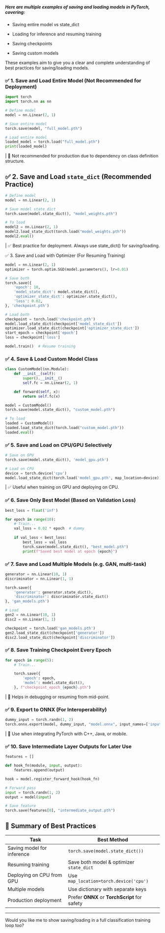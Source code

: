 ##### Here are multiple examples of saving and loading models in PyTorch, covering:

- Saving entire model vs state_dict

- Loading for inference and resuming training

- Saving checkpoints

- Saving custom models

These examples aim to give you a clear and complete understanding of best practices for saving/loading models.

### ✅ 1. Save and Load Entire Model (Not Recommended for Deployment)
```python
import torch
import torch.nn as nn

# Define model
model = nn.Linear(2, 1)

# Save entire model
torch.save(model, "full_model.pth")

# Load entire model
loaded_model = torch.load("full_model.pth")
print(loaded_model)
```
| 🔴 Not recommended for production due to dependency on class definition structure.

## ✅ 2. Save and Load `state_dict` (Recommended Practice)
```python
# Define model
model = nn.Linear(2, 1)

# Save model state_dict
torch.save(model.state_dict(), "model_weights.pth")

# To load
model2 = nn.Linear(2, 1)
model2.load_state_dict(torch.load("model_weights.pth"))
model2.eval()
```
| ✅ Best practice for deployment. Always use state_dict() for saving/loading.

✅ 3. Save and Load with Optimizer (For Resuming Training)
```python
model = nn.Linear(2, 1)
optimizer = torch.optim.SGD(model.parameters(), lr=0.01)

# Save both
torch.save({
    'epoch': 10,
    'model_state_dict': model.state_dict(),
    'optimizer_state_dict': optimizer.state_dict(),
    'loss': 0.02,
}, 'checkpoint.pth')

# Load both
checkpoint = torch.load('checkpoint.pth')
model.load_state_dict(checkpoint['model_state_dict'])
optimizer.load_state_dict(checkpoint['optimizer_state_dict'])
start_epoch = checkpoint['epoch']
loss = checkpoint['loss']

model.train()  # Resume training
```
### ✅ 4. Save & Load Custom Model Class
```python
class CustomModel(nn.Module):
    def __init__(self):
        super().__init__()
        self.fc = nn.Linear(2, 1)

    def forward(self, x):
        return self.fc(x)

model = CustomModel()
torch.save(model.state_dict(), "custom_model.pth")

# To load
loaded = CustomModel()
loaded.load_state_dict(torch.load("custom_model.pth"))
loaded.eval()
```
### ✅ 5. Save and Load on CPU/GPU Selectively
```python
# Save on GPU
torch.save(model.state_dict(), 'model_gpu.pth')

# Load on CPU
device = torch.device('cpu')
model.load_state_dict(torch.load('model_gpu.pth', map_location=device))
```
| ✅ Useful when training on GPU and deploying on CPU.

### ✅ 6. Save Only Best Model (Based on Validation Loss)
```python
best_loss = float('inf')

for epoch in range(10):
    # Train...
    val_loss = 0.02 * epoch  # dummy
    
    if val_loss < best_loss:
        best_loss = val_loss
        torch.save(model.state_dict(), "best_model.pth")
        print(f"Saved best model at epoch {epoch}")
```
### ✅ 7. Save and Load Multiple Models (e.g. GAN, multi-task)
```python
generator = nn.Linear(10, 1)
discriminator = nn.Linear(1, 1)

torch.save({
    'generator': generator.state_dict(),
    'discriminator': discriminator.state_dict()
}, 'gan_models.pth')

# Load
gen2 = nn.Linear(10, 1)
disc2 = nn.Linear(1, 1)

checkpoint = torch.load('gan_models.pth')
gen2.load_state_dict(checkpoint['generator'])
disc2.load_state_dict(checkpoint['discriminator'])
```
### ✅ 8. Save Training Checkpoint Every Epoch
```python
for epoch in range(5):
    # Train...

    torch.save({
        'epoch': epoch,
        'model': model.state_dict(),
    }, f"checkpoint_epoch_{epoch}.pth")
```
| 🔄 Helps in debugging or resuming from mid-point.

### ✅ 9. Export to ONNX (For Interoperability)
```python
dummy_input = torch.randn(1, 2)
torch.onnx.export(model, dummy_input, "model.onnx", input_names=['input'], output_names=['output'])
```
| 🧠 Use when integrating PyTorch with C++, Java, or mobile.

### ✅ 10. Save Intermediate Layer Outputs for Later Use
```python
features = []

def hook_fn(module, input, output):
    features.append(output)

hook = model.register_forward_hook(hook_fn)

# Forward pass
input = torch.randn(1, 2)
output = model(input)

# Save feature
torch.save(features[0], "intermediate_output.pth")
```
## 🧠 Summary of Best Practices

| Task                       | Best Method                                   |
|----------------------------|-----------------------------------------------|
| Saving model for inference | `torch.save(model.state_dict())`              |
| Resuming training          | Save both model & optimizer `state_dict`      |
| Deploying on CPU from GPU | Use `map_location=torch.device('cpu')`        |
| Multiple models            | Use dictionary with separate keys             |
| Production deployment      | Prefer **ONNX** or **TorchScript** for safety |

---

Would you like me to show saving/loading in a full classification training loop too?
